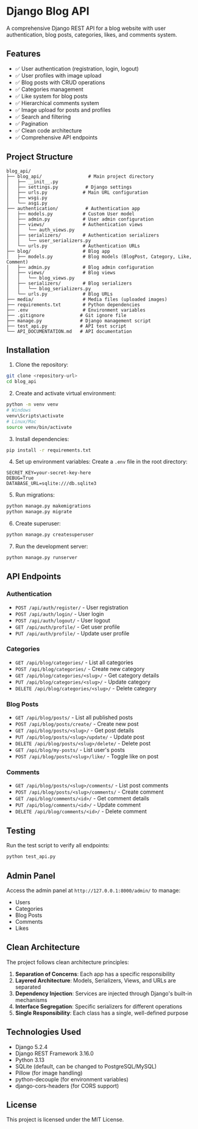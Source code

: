 # Django Blog API

A comprehensive Django REST API for a blog website with user authentication, blog posts, categories, likes, and comments system.

## Features

- ✅ User authentication (registration, login, logout)
- ✅ User profiles with image upload
- ✅ Blog posts with CRUD operations
- ✅ Categories management
- ✅ Like system for blog posts
- ✅ Hierarchical comments system
- ✅ Image upload for posts and profiles
- ✅ Search and filtering
- ✅ Pagination
- ✅ Clean code architecture
- ✅ Comprehensive API endpoints

## Project Structure

```
blog_api/
├── blog_api/                 # Main project directory
│   ├── __init__.py
│   ├── settings.py          # Django settings
│   ├── urls.py             # Main URL configuration
│   ├── wsgi.py
│   └── asgi.py
├── authentication/          # Authentication app
│   ├── models.py           # Custom User model
│   ├── admin.py            # User admin configuration
│   ├── views/              # Authentication views
│   │   └── auth_views.py
│   ├── serializers/        # Authentication serializers
│   │   └── user_serializers.py
│   └── urls.py             # Authentication URLs
├── blog/                   # Blog app
│   ├── models.py           # Blog models (BlogPost, Category, Like, Comment)
│   ├── admin.py            # Blog admin configuration
│   ├── views/              # Blog views
│   │   └── blog_views.py
│   ├── serializers/        # Blog serializers
│   │   └── blog_serializers.py
│   └── urls.py             # Blog URLs
├── media/                  # Media files (uploaded images)
├── requirements.txt        # Python dependencies
├── .env                    # Environment variables
├── .gitignore             # Git ignore file
├── manage.py              # Django management script
├── test_api.py            # API test script
└── API_DOCUMENTATION.md   # API documentation
```

## Installation

1. Clone the repository:
```bash
git clone <repository-url>
cd blog_api
```

2. Create and activate virtual environment:
```bash
python -m venv venv
# Windows
venv\Scripts\activate
# Linux/Mac
source venv/bin/activate
```

3. Install dependencies:
```bash
pip install -r requirements.txt
```

4. Set up environment variables:
Create a `.env` file in the root directory:
```
SECRET_KEY=your-secret-key-here
DEBUG=True
DATABASE_URL=sqlite:///db.sqlite3
```

5. Run migrations:
```bash
python manage.py makemigrations
python manage.py migrate
```

6. Create superuser:
```bash
python manage.py createsuperuser
```

7. Run the development server:
```bash
python manage.py runserver
```

## API Endpoints

### Authentication
- `POST /api/auth/register/` - User registration
- `POST /api/auth/login/` - User login
- `POST /api/auth/logout/` - User logout
- `GET /api/auth/profile/` - Get user profile
- `PUT /api/auth/profile/` - Update user profile

### Categories
- `GET /api/blog/categories/` - List all categories
- `POST /api/blog/categories/` - Create new category
- `GET /api/blog/categories/<slug>/` - Get category details
- `PUT /api/blog/categories/<slug>/` - Update category
- `DELETE /api/blog/categories/<slug>/` - Delete category

### Blog Posts
- `GET /api/blog/posts/` - List all published posts
- `POST /api/blog/posts/create/` - Create new post
- `GET /api/blog/posts/<slug>/` - Get post details
- `PUT /api/blog/posts/<slug>/update/` - Update post
- `DELETE /api/blog/posts/<slug>/delete/` - Delete post
- `GET /api/blog/my-posts/` - List user's posts
- `POST /api/blog/posts/<slug>/like/` - Toggle like on post

### Comments
- `GET /api/blog/posts/<slug>/comments/` - List post comments
- `POST /api/blog/posts/<slug>/comments/` - Create comment
- `GET /api/blog/comments/<id>/` - Get comment details
- `PUT /api/blog/comments/<id>/` - Update comment
- `DELETE /api/blog/comments/<id>/` - Delete comment

## Testing

Run the test script to verify all endpoints:
```bash
python test_api.py
```

## Admin Panel

Access the admin panel at `http://127.0.0.1:8000/admin/` to manage:
- Users
- Categories
- Blog Posts
- Comments
- Likes

## Clean Architecture

The project follows clean architecture principles:

1. **Separation of Concerns**: Each app has a specific responsibility
2. **Layered Architecture**: Models, Serializers, Views, and URLs are separated
3. **Dependency Injection**: Services are injected through Django's built-in mechanisms
4. **Interface Segregation**: Specific serializers for different operations
5. **Single Responsibility**: Each class has a single, well-defined purpose

## Technologies Used

- Django 5.2.4
- Django REST Framework 3.16.0
- Python 3.13
- SQLite (default, can be changed to PostgreSQL/MySQL)
- Pillow (for image handling)
- python-decouple (for environment variables)
- django-cors-headers (for CORS support)

## License

This project is licensed under the MIT License.
